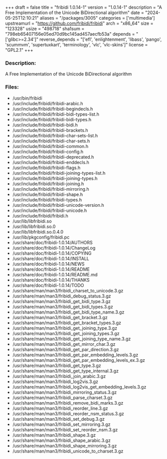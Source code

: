 +++
draft = false
title = "fribidi 1.0.14-1"
version = "1.0.14-1"
description = "A Free Implementation of the Unicode BiDirectional algorithm"
date = "2024-05-25T12:10:21"
aliases = "/packages/3005"
categories = ['multimedia']
upstreamurl = "https://github.com/fribidi/fribidi"
arch = "x86_64"
size = "123328"
usize = "498718"
sha1sum = "798eb65407156e05ed70d9bc145ad457aecfb53a"
depends = "['glibc>=2.34']"
reverse_depends = "['efl', 'enlightenment', 'libass', 'pango', 'scummvm', 'supertuxkart', 'terminology', 'vlc', 'vlc-skins']"
license = "GPL2.1"
+++
### Description: 
A Free Implementation of the Unicode BiDirectional algorithm

### Files: 
* /usr/bin/fribidi
* /usr/include/fribidi/fribidi-arabic.h
* /usr/include/fribidi/fribidi-begindecls.h
* /usr/include/fribidi/fribidi-bidi-types-list.h
* /usr/include/fribidi/fribidi-bidi-types.h
* /usr/include/fribidi/fribidi-bidi.h
* /usr/include/fribidi/fribidi-brackets.h
* /usr/include/fribidi/fribidi-char-sets-list.h
* /usr/include/fribidi/fribidi-char-sets.h
* /usr/include/fribidi/fribidi-common.h
* /usr/include/fribidi/fribidi-config.h
* /usr/include/fribidi/fribidi-deprecated.h
* /usr/include/fribidi/fribidi-enddecls.h
* /usr/include/fribidi/fribidi-flags.h
* /usr/include/fribidi/fribidi-joining-types-list.h
* /usr/include/fribidi/fribidi-joining-types.h
* /usr/include/fribidi/fribidi-joining.h
* /usr/include/fribidi/fribidi-mirroring.h
* /usr/include/fribidi/fribidi-shape.h
* /usr/include/fribidi/fribidi-types.h
* /usr/include/fribidi/fribidi-unicode-version.h
* /usr/include/fribidi/fribidi-unicode.h
* /usr/include/fribidi/fribidi.h
* /usr/lib/libfribidi.so
* /usr/lib/libfribidi.so.0
* /usr/lib/libfribidi.so.0.4.0
* /usr/lib/pkgconfig/fribidi.pc
* /usr/share/doc/fribidi-1.0.14/AUTHORS
* /usr/share/doc/fribidi-1.0.14/ChangeLog
* /usr/share/doc/fribidi-1.0.14/COPYING
* /usr/share/doc/fribidi-1.0.14/INSTALL
* /usr/share/doc/fribidi-1.0.14/NEWS
* /usr/share/doc/fribidi-1.0.14/README
* /usr/share/doc/fribidi-1.0.14/README.md
* /usr/share/doc/fribidi-1.0.14/THANKS
* /usr/share/doc/fribidi-1.0.14/TODO
* /usr/share/man/man3/fribidi_charset_to_unicode.3.gz
* /usr/share/man/man3/fribidi_debug_status.3.gz
* /usr/share/man/man3/fribidi_get_bidi_type.3.gz
* /usr/share/man/man3/fribidi_get_bidi_types.3.gz
* /usr/share/man/man3/fribidi_get_bidi_type_name.3.gz
* /usr/share/man/man3/fribidi_get_bracket.3.gz
* /usr/share/man/man3/fribidi_get_bracket_types.3.gz
* /usr/share/man/man3/fribidi_get_joining_type.3.gz
* /usr/share/man/man3/fribidi_get_joining_types.3.gz
* /usr/share/man/man3/fribidi_get_joining_type_name.3.gz
* /usr/share/man/man3/fribidi_get_mirror_char.3.gz
* /usr/share/man/man3/fribidi_get_par_direction.3.gz
* /usr/share/man/man3/fribidi_get_par_embedding_levels.3.gz
* /usr/share/man/man3/fribidi_get_par_embedding_levels_ex.3.gz
* /usr/share/man/man3/fribidi_get_type.3.gz
* /usr/share/man/man3/fribidi_get_type_internal.3.gz
* /usr/share/man/man3/fribidi_join_arabic.3.gz
* /usr/share/man/man3/fribidi_log2vis.3.gz
* /usr/share/man/man3/fribidi_log2vis_get_embedding_levels.3.gz
* /usr/share/man/man3/fribidi_mirroring_status.3.gz
* /usr/share/man/man3/fribidi_parse_charset.3.gz
* /usr/share/man/man3/fribidi_remove_bidi_marks.3.gz
* /usr/share/man/man3/fribidi_reorder_line.3.gz
* /usr/share/man/man3/fribidi_reorder_nsm_status.3.gz
* /usr/share/man/man3/fribidi_set_debug.3.gz
* /usr/share/man/man3/fribidi_set_mirroring.3.gz
* /usr/share/man/man3/fribidi_set_reorder_nsm.3.gz
* /usr/share/man/man3/fribidi_shape.3.gz
* /usr/share/man/man3/fribidi_shape_arabic.3.gz
* /usr/share/man/man3/fribidi_shape_mirroring.3.gz
* /usr/share/man/man3/fribidi_unicode_to_charset.3.gz
